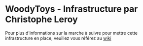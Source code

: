 # WoodyToys - Infrastructure par Christophe Leroy

Pour plus d'informations sur la marche à suivre pour mettre cette infrastructure en place, veuillez vous référez au [wiki](https://github.com/elroyK/woodytoys-2018/wiki)
